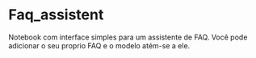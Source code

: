# Faq_assistent
Notebook com interface simples para um assistente de FAQ. Você pode adicionar o seu proprio FAQ e o modelo atém-se a ele.

